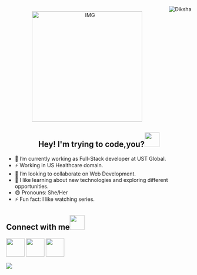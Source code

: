 <img src="https://komarev.com/ghpvc/?username=Diksha-Vats&label=Profile%20views&color=0e75b6&style=flat" alt="Diksha" align="right" /> 

<p align="center">
<img align="center" alt="IMG" src="https://octodex.github.com/images/femalecodertocat.png" height="300" />
  </p>


<h2 align="center">Hey! I'm trying to code,you?<img width="40px" src="https://c.tenor.com/MdI9bTt7NMgAAAAj/good-evening-hand-wave.gif"></h2>





- 🔭 I’m currently working as Full-Stack developer at UST Global.
- ⚡ Working in US Healthcare domain.
- 👯 I’m looking to collaborate on Web Development.
- 💬 I like learning about new technologies and exploring different opportunities.
- 😄 Pronouns: She/Her
- ⚡ Fun fact: I like watching series.
<h2>Connect with me<img src="https://bosonmachines.com/wp-content/uploads/2019/05/contactus.gif" width="40px"></h2>
<p align="left">
<a href="mailto:dikshavatsz2050@gmail.com"><img src="https://cdn4.iconfinder.com/data/icons/free-colorful-icons/360/gmail.png" width="50px"></a> <a href="https://www.linkedin.com/in/diksha-kumari-82077a212?lipi=urn%3Ali%3Apage%3Ad_flagship3_profile_view_base_contact_details%3B1jF0Y%2FpIRoWe5GniMe6MVA%3D%3D"><img src="https://cdn4.iconfinder.com/data/icons/social-media-icons-the-circle-set/48/linkedin_circle-512.png" width="50px"></a> <img src="https://www.freeiconspng.com/thumbs/logo-twitter-png/logo-twitter-icon-symbol-0.png" width="50px">
 </p>

<img src="https://github-readme-stats.vercel.app/api?username=Diksha-Vats&&show_icons=true&title_color=ffffff&icon_color=bb2acf&text_color=daf7dc&bg_color=151515">
